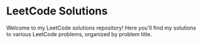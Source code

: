# LeetCode Solutions

Welcome to my LeetCode solutions repository! Here you'll find my solutions to various LeetCode problems, organized by problem title.
